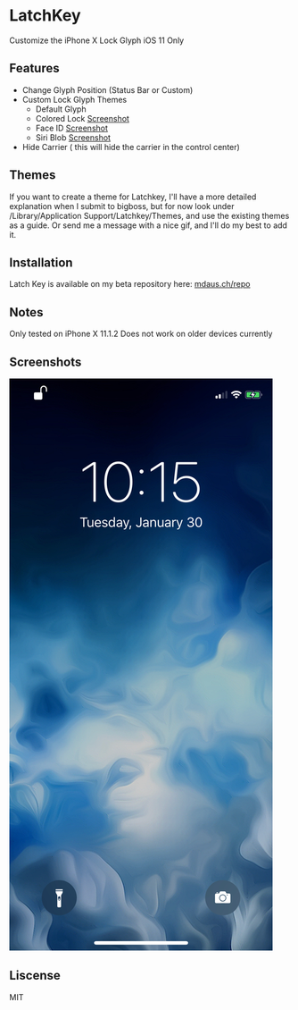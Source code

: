 # LatchKey

Customize the iPhone X Lock Glyph
iOS 11 Only

## Features
* Change Glyph Position (Status Bar or Custom)
* Custom Lock Glyph Themes
  * Default Glyph
  * Colored Lock [Screenshot](https://imgur.com/a/tQZmf)
  * Face ID [Screenshot](https://imgur.com/a/6fe3f)
  * Siri Blob [Screenshot](https://imgur.com/a/BGvHJ)
* Hide Carrier ( this will hide the carrier in the control center)


## Themes
If you want to create a theme for Latchkey, I'll have a more detailed explanation when I submit to bigboss,
but for now look under /Library/Application Support/Latchkey/Themes, and use the existing themes as a guide.
Or send me a message with a nice gif, and I'll do my best to add it.

## Installation 

Latch Key is available on my beta repository here: [mdaus.ch/repo](http://www.mdaus.ch/repo)


## Notes
Only tested on iPhone X 11.1.2
Does not work on older devices currently

## Screenshots
![Screen1](screenshots/img1.jpeg?raw=true "Screenshot 1")

## Liscense
MIT
 
